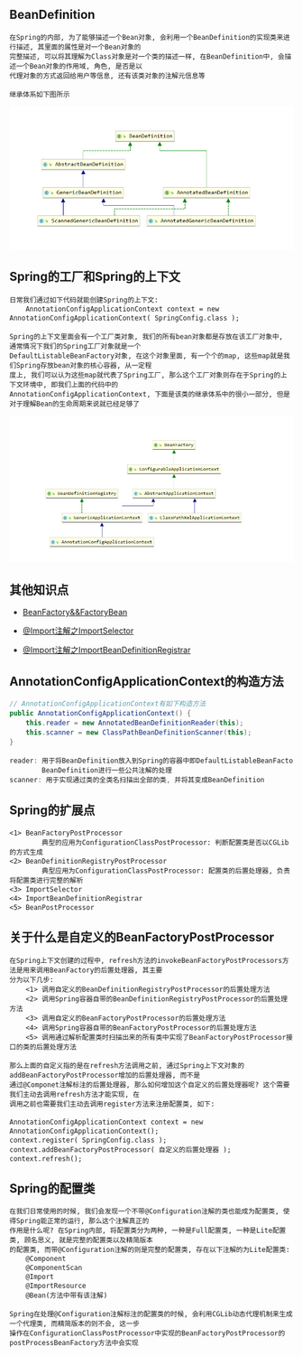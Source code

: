 ## BeanDefinition
```
在Spring的内部, 为了能够描述一个Bean对象, 会利用一个BeanDefinition的实现类来进行描述, 其里面的属性是对一个Bean对象的
完整描述, 可以将其理解为Class对象是对一个类的描述一样, 在BeanDefinition中, 会描述一个Bean对象的作用域, 角色, 是否是以
代理对象的方式返回给用户等信息, 还有该类对象的注解元信息等

继承体系如下图所示
```

<img src="photos/01_BeanDefinition继承图.png" />


## Spring的工厂和Spring的上下文
```
日常我们通过如下代码就能创建Spring的上下文:
    AnnotationConfigApplicationContext context = new AnnotationConfigApplicationContext( SpringConfig.class );

Spring的上下文里面会有一个工厂类对象, 我们的所有bean对象都是存放在该工厂对象中, 通常情况下我们的Spring工厂对象就是一个
DefaultListableBeanFactory对象, 在这个对象里面, 有一个个的map, 这些map就是我们Spring存放bean对象的核心容器, 从一定程
度上, 我们可以认为这些map就代表了Spring工厂, 那么这个工厂对象则存在于Spring的上下文环境中, 即我们上面的代码中的
AnnotationConfigApplicationContext, 下面是该类的继承体系中的很小一部分, 但是对于理解Bean的生命周期来说就已经足够了
```

<img src="photos/02_Spring上下文的继承图.png" />

## 其他知识点
- [BeanFactory&&FactoryBean](06_BeanFactory和FactoryBean.md)
 
- [@Import注解之ImportSelector](02_@Import注解之ImportSelector.md)

- [@Import注解之ImportBeanDefinitionRegistrar](03_@Import注解之ImportBeanDefinitionRegistrar.md)

## AnnotationConfigApplicationContext的构造方法
```java
// AnnotationConfigApplicationContext有如下构造方法
public AnnotationConfigApplicationContext() {
    this.reader = new AnnotatedBeanDefinitionReader(this);
    this.scanner = new ClassPathBeanDefinitionScanner(this);
}

reader: 用于将BeanDefinition放入到Spring的容器中即DefaultListableBeanFactory的beanDefinitionMap中, 同时会对这些
        BeanDefinition进行一些公共注解的处理
scanner: 用于实现通过类的全类名扫描出全部的类, 并将其变成BeanDefinition
```

## Spring的扩展点
```
<1> BeanFactoryPostProcessor
        典型的应用为ConfigurationClassPostProcessor: 判断配置类是否以CGLib的方式生成
<2> BeanDefinitionRegistryPostProcessor
        典型应用为ConfigurationClassPostProcessor: 配置类的后置处理器, 负责将配置类进行完整的解析
<3> ImportSelector
<4> ImportBeanDefinitionRegistrar
<5> BeanPostProcessor
```

## 关于什么是自定义的BeanFactoryPostProcessor
```
在Spring上下文创建的过程中, refresh方法的invokeBeanFactoryPostProcessors方法是用来调用BeanFactory的后置处理器, 其主要
分为以下几步:
    <1> 调用自定义的BeanDefinitionRegistryPostProcessor的后置处理方法
    <2> 调用Spring容器自带的BeanDefinitionRegistryPostProcessor的后置处理方法
    <3> 调用自定义的BeanFactoryPostProcessor的后置处理方法
    <4> 调用Spring容器自带的BeanFactoryPostProcessor的后置处理方法
    <5> 调用通过解析配置类时扫描出来的所有类中实现了BeanFactoryPostProcessor接口的类的后置处理方法

那么上面的自定义指的是在refresh方法调用之前, 通过Spring上下文对象的addBeanFactoryPostProcessor增加的后置处理器, 而不是
通过@Componet注解标注的后置处理器, 那么如何增加这个自定义的后置处理器呢? 这个需要我们主动去调用refresh方法才能实现, 在
调用之前也需要我们主动去调用register方法来注册配置类, 如下:

AnnotationConfigApplicationContext context = new AnnotationConfigApplicationContext();
context.register( SpringConfig.class );
context.addBeanFactoryPostProcessor( 自定义的后置处理器 );
context.refresh();
```

## Spring的配置类
```
在我们日常使用的时候, 我们会发现一个不带@Configuration注解的类也能成为配置类, 使得Spring能正常的运行, 那么这个注解真正的
作用是什么呢? 在Spring内部, 将配置类分为两种, 一种是Full配置类, 一种是Lite配置类, 顾名思义, 就是完整的配置类以及精简版本
的配置类, 而带@Configuration注解的则是完整的配置类, 存在以下注解的为Lite配置类:
    @Component
    @ComponentScan
    @Import
    @ImportResource
    @Bean(方法中带有该注解)

Spring在处理@Configuration注解标注的配置类的时候, 会利用CGLib动态代理机制来生成一个代理类, 而精简版本的则不会, 这一步
操作在ConfigurationClassPostProcessor中实现的BeanFactoryPostProcessor的postProcessBeanFactory方法中会实现
```
